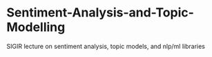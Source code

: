 # Sentiment-Analysis-and-Topic-Modelling
SIGIR lecture on sentiment analysis, topic models, and nlp/ml libraries
